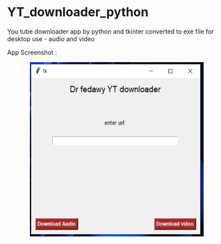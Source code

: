 # YT_downloader_python
You tube downloader app by python and tkinter converted to exe file for desktop use - audio and video

App Screenshot :
<p align="center">
  <img src="https://github.com/mfedawy/YT_downloader_python/blob/main/Capture.PNG" width="400" height="400"/>

</p>
